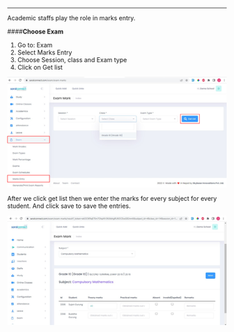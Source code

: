 <hr>

Academic staffs play the role in marks entry.

####**Choose Exam**

1. Go to: Exam <br>
2. Select Marks Entry<br>
3. Choose Session, class and Exam type<br>
4. Click on Get list

![Image title](images/marks.png)

After we click get list then we enter the marks for every subject for every student. And click save to save the entries.


![Image title](images/student-marks.jpg)









